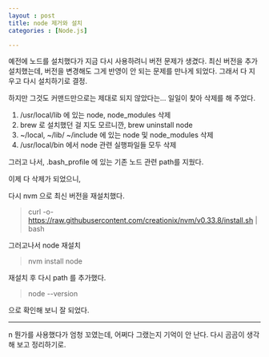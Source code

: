 ```yaml
---
layout : post
title: node 제거와 설치
categories : [Node.js]

---
```




예전에 노드를 설치했다가 지금 다시 사용하려니 버전 문제가 생겼다.
최신 버전을 추가 설치했는데, 버전을 변경해도 그게 반영이 안 되는 문제를 만나게 되었다. 그래서 다 지우고 다시 설치하기로 결정.

하지만 그것도 커맨드만으로는 제대로 되지 않았다는...  일일이 찾아 삭제를 해 주었다.

1. /usr/local/lib 에 있는 node, node_modules 삭제
2. brew 로 설치했던 걸 지도 모르니깐, brew  uninstall node
3. ~/local, ~/lib/  ~/include 에 있는  node 및 node_modules 삭제
4.  /usr/local/bin 에서 node 관련 실행파일들 모두 삭제

그러고 나서, .bash_profile 에 있는 기존 노드 관련 path를 지웠다.


이제 다 삭제가 되었으니,

다시 nvm 으로 최신 버전을 재설치했다. 
>curl -o- https://raw.githubusercontent.com/creationix/nvm/v0.33.8/install.sh | bash

그러고나서 node 재설치

>nvm install node


재설치 후 다시 path 를 추가했다.

>node --version

으로 확인해 보니 잘 되었다.


-----------------
n 뭔가를 사용했다가 엄청 꼬였는데, 어쩌다 그랬는지 기억이 안 난다. 다시 곰곰이 생각해 보고 정리하기로.
